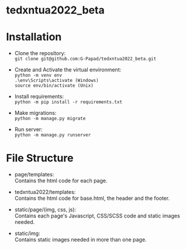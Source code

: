 # tedxntua2022_beta

# Installation

- Clone the repository:<br>
``git clone git@github.com:G-Papad/tedxntua2022_beta.git``

- Create and Activate the virtual environment:<br>
``python -m venv env``<br>
``.\env\Scripts\activate (Windows)``<br>
``source env/bin/activate (Unix)``

- Install requirements:<br>
``python -m pip install -r requirements.txt``

- Make migrations:<br>
``python -m manage.py migrate``

- Run server:<br>
``python -m manage.py runserver``

# File Structure

- page/templates:<br>
  Contains the html code for each page.

- tedxntua2022/templates:<br>
  Contains the html code for base.html, the header and the footer.
 
- static/page/(img, css, js):<br>
  Contains each page's Javascript, CSS/SCSS code and static images needed.

- static/img:<br>
  Contains static images needed in more than one page.
